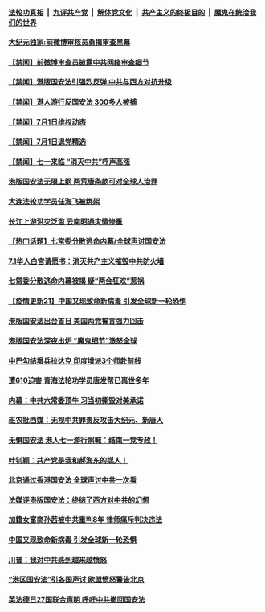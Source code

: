 ####  [法轮功真相](../../../../basic/blob/master/README.md?t=07020802) &nbsp;|&nbsp; [九评共产党](../../../../9ping.md/blob/master/README.md?t=07020802) &nbsp;|&nbsp; [解体党文化](../../../../jtdwh.md/blob/master/README.md?t=07020802)  &nbsp;|&nbsp; [共产主义的终极目的](../../../../gczydzjmd.md/blob/master/README.md?t=07020802) &nbsp;|&nbsp; [魔鬼在统治我们的世界](../../../../mgztzwmdsj.md/blob/master/README.md?t=07020802) 

#### [大纪元独家:前微博审核员勇揭审查黑幕](../pages/prog204/a102883917.md?t=07020802) 

#### [【禁闻】前微博审查员披露中共网络审查细节](../pages/prog204/a102883886.md?t=07020802) 

#### [【禁闻】港版国安法引强烈反弹 中共与西方对抗升级](../pages/prog204/a102883830.md?t=07020802) 

#### [【禁闻】港人游行反国安法 300多人被捕](../pages/prog204/a102883805.md?t=07020802) 

#### [【禁闻】7月1日维权动态](../pages/prog204/a102883808.md?t=07020802) 

#### [【禁闻】7月1日退党精选](../pages/prog204/a102883810.md?t=07020802) 

#### [【禁闻】七一来临  “消灭中共”呼声高涨](../pages/prog204/a102883787.md?t=07020802) 

#### [港版国安法无限上纲 两荒唐条款可对全球人治罪](../pages/prog204/a102883750.md?t=07020802) 

#### [大连法轮功学员任海飞被绑架](../pages/prog204/a102883554.md?t=07020802) 

#### [长江上游洪灾泛滥 云南昭通灾情惨重](../pages/prog204/a102883561.md?t=07020802) 

#### [【热门话题】七常委分散逃命内幕/全球声讨国安法](../pages/prog204/a102883556.md?t=07020802) 

#### [7.1华人白宫请愿书：消灭共产主义摧毁中共防火墙](../pages/prog204/a102883560.md?t=07020802) 

#### [七常委分散逃命内幕被揭 疑“两会狂欢”惹祸](../pages/prog204/a102883519.md?t=07020802) 

#### [【疫情更新21】中国又现致命新病毒 引发全球新一轮恐惧](../pages/prog204/a102881681.md?t=07020802) 

#### [港版国安法出台首日 美国两党誓言强力回击](../pages/prog204/a102883518.md?t=07020802) 

#### [港版国安法深夜出炉 “魔鬼细节”激怒全球](../pages/prog204/a102883482.md?t=07020802) 

#### [中巴勾结增兵拉达克 印度增派3个师赴前线](../pages/prog204/a102883436.md?t=07020802) 

#### [遭610迫害 青海法轮功学员唐发帮已离世多年](../pages/prog204/a102883426.md?t=07020802) 

#### [内幕：中共六常委顶牛 习当初撕毁对美承诺](../pages/prog204/a102883417.md?t=07020802) 

#### [班农批西媒：无视中共罪责反攻击大纪元、新唐人](../pages/prog204/a102883365.md?t=07020802) 

#### [无惧国安法 港人七一游行照喊：结束一党专政！](../pages/prog204/a102883349.md?t=07020802) 

#### [叶钊颖：共产党是我和郝海东的媒人！](../pages/prog204/a102883356.md?t=07020802) 

#### [北京通过香港国安法 全球声讨中共一次看](../pages/prog204/a102883335.md?t=07020802) 

#### [法媒评港版国安法：终结了西方对中共的幻想](../pages/prog204/a102883313.md?t=07020802) 

#### [加籍女富商孙茜被中共重判8年   律师痛斥判决违法](../pages/prog204/a102883305.md?t=07020802) 

#### [中国又现致命新病毒 引发全球新一轮恐惧](../pages/prog204/a102883304.md?t=07020802) 


#### [川普：我对中共感到越来越愤怒](../pages/prog204/a102883276.md?t=07020802) 

#### [“港区国安法”引各国声讨 欧盟愤怒警告北京](../pages/prog204/a102883263.md?t=07020802) 

#### [英法德日27国联合声明 呼吁中共撤回国安法](../pages/prog204/a102883262.md?t=07020802) 

